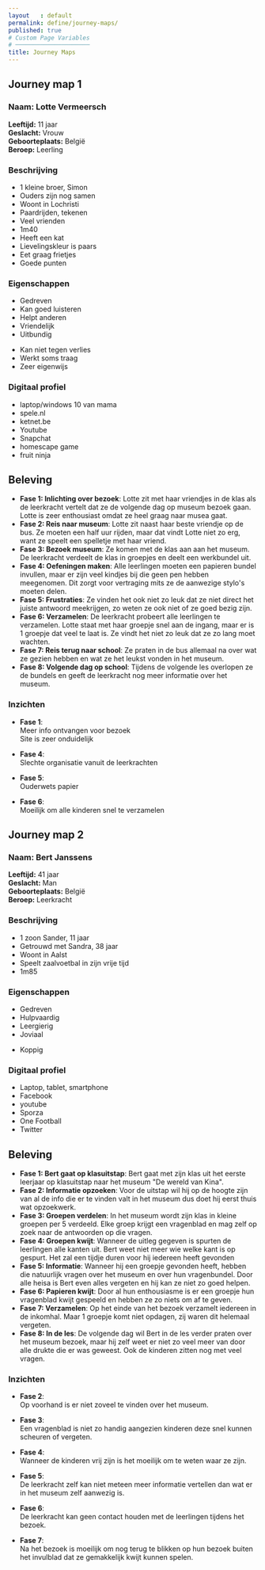 ```yaml
---
layout   : default
permalink: define/journey-maps/
published: true
# Custom Page Variables
# ─────────────────────
title: Journey Maps
---
```

## Journey map 1

### Naam: Lotte Vermeersch

**Leeftijd:**         11 jaar<br>
**Geslacht:**         Vrouw<br>
**Geboorteplaats:**   België<br>
**Beroep:**           Leerling

### Beschrijving

- 1 kleine broer, Simon 
- Ouders zijn nog samen 
- Woont in Lochristi 
- Paardrijden, tekenen 
- Veel vrienden 
- 1m40 
- Heeft een kat 
- Lievelingskleur is paars 
- Eet graag frietjes 
- Goede punten

### Eigenschappen

+ Gedreven 
+ Kan goed luisteren 
+ Helpt anderen 
+ Vriendelijk 
+ Uitbundig
- Kan niet tegen verlies 
- Werkt soms traag 
- Zeer eigenwijs

### Digitaal profiel

- laptop/windows 10 van mama 
- spele.nl 
- ketnet.be 
- Youtube
- Snapchat 
- homescape game 
- fruit ninja

## Beleving

- **Fase 1: Inlichting over bezoek**: Lotte zit met haar vriendjes in de klas als de leerkracht vertelt dat ze de volgende dag op museum bezoek gaan. Lotte is zeer enthousiast omdat ze heel graag naar musea gaat.
- **Fase 2: Reis naar museum**: Lotte zit naast haar beste vriendje op de bus. Ze moeten een half uur rijden, maar dat vindt Lotte niet zo erg, want ze speelt een spelletje met haar vriend.
- **Fase 3: Bezoek museum**: Ze komen met de klas aan aan het museum. De leerkracht verdeelt de klas in groepjes en deelt een werkbundel uit.
- **Fase 4: Oefeningen maken**: Alle leerlingen moeten een papieren bundel invullen, maar er zijn veel kindjes bij die geen pen hebben meegenomen. Dit zorgt voor vertraging mits ze de aanwezige stylo's moeten delen. 
- **Fase 5: Frustraties**: Ze vinden het ook niet zo leuk dat ze niet direct het juiste antwoord meekrijgen, zo weten ze ook niet of ze goed bezig zijn. 
- **Fase 6: Verzamelen**: De leerkracht probeert alle leerlingen te verzamelen. Lotte staat met haar groepje snel aan de ingang, maar er is 1 groepje dat veel te laat is. Ze vindt het niet zo leuk dat ze zo lang moet wachten.
- **Fase 7: Reis terug naar school**: Ze praten in de bus allemaal na over wat ze gezien hebben en wat ze het leukst vonden in het museum.
- **Fase 8: Volgende dag op school**: Tijdens de volgende les overlopen ze de bundels en geeft de leerkracht nog meer informatie over het museum.

### Inzichten

- **Fase 1**: <br>
    Meer info ontvangen voor bezoek <br>
    Site is zeer onduidelijk

- **Fase 4**: <br>
    Slechte organisatie vanuit de leerkrachten

- **Fase 5**: <br>
    Ouderwets papier

- **Fase 6**: <br>
    Moeilijk om alle kinderen snel te verzamelen




## Journey map 2

### Naam: Bert Janssens

**Leeftijd:**         41 jaar<br>
**Geslacht:**         Man<br>
**Geboorteplaats:**   België<br>
**Beroep:**           Leerkracht

### Beschrijving

- 1 zoon Sander, 11 jaar 
- Getrouwd met Sandra, 38 jaar 
- Woont in Aalst 
- Speelt zaalvoetbal in zijn vrije tijd 
- 1m85


### Eigenschappen

+ Gedreven 
+ Hulpvaardig 
+ Leergierig 
+ Joviaal 
- Koppig


### Digitaal profiel

- Laptop, tablet, smartphone
- Facebook
- youtube
- Sporza
- One Football
- Twitter

## Beleving

- **Fase 1: Bert gaat op klasuitstap**: Bert gaat met zijn klas uit het eerste leerjaar op klasuitstap naar het museum "De wereld van Kina".
- **Fase 2: Informatie opzoeken**: Voor de uitstap wil hij op de hoogte zijn van al de info die er te vinden valt in het museum dus doet hij eerst thuis wat opzoekwerk.
- **Fase 3: Groepen verdelen**: In het museum wordt zijn klas in kleine groepen per 5 verdeeld. Elke groep krijgt een vragenblad en mag zelf op zoek naar de antwoorden op die vragen.
- **Fase 4: Groepen kwijt**: Wanneer de uitleg gegeven is spurten de leerlingen alle kanten uit. Bert weet niet meer wie welke kant is op gespurt. Het zal een tijdje duren voor hij iedereen heeft gevonden
- **Fase 5: Informatie**: Wanneer hij een groepje gevonden heeft, hebben die natuurlijk vragen over het museum en over hun vragenbundel. Door alle heisa is Bert even alles vergeten en hij kan ze niet zo goed helpen.
 - **Fase 6: Papieren kwijt**: Door al hun enthousiasme is er een groepje hun vragenblad kwijt gespeeld en hebben ze zo niets om af te geven.
- **Fase 7: Verzamelen**: Op het einde van het bezoek verzamelt iedereen in de inkomhal. Maar 1 groepje komt niet opdagen, zij waren dit helemaal vergeten.
- **Fase 8: In de les**: De volgende dag wil Bert in de les verder praten over het museum bezoek, maar hij zelf weet er niet zo veel meer van door alle drukte die er was geweest. Ook de kinderen zitten nog met veel vragen.


### Inzichten

- **Fase 2**: <br>
    Op voorhand is er niet zoveel te vinden over het museum.

- **Fase 3**: <br>
    Een vragenblad is niet zo handig aangezien kinderen deze snel kunnen scheuren of vergeten.

- **Fase 4**: <br>
    Wanneer de kinderen vrij zijn is het moeilijk om te weten waar ze zijn.

- **Fase 5**: <br>
    De leerkracht zelf kan niet meteen meer informatie vertellen dan wat er in het museum zelf aanwezig is.

- **Fase 6**: <br>
    De leerkracht kan geen contact houden met de leerlingen tijdens het bezoek.

- **Fase 7**: <br>
    Na het bezoek is moeilijk om nog terug te blikken op hun bezoek buiten het invulblad dat ze gemakkelijk kwijt kunnen spelen.